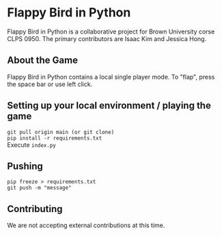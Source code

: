# Flappy Bird in Python
Flappy Bird in Python is a collaborative project for Brown University corse CLPS 0950. The primary contributors are Isaac Kim and Jessica Hong.
## About the Game
Flappy Bird in Python contains a local single player mode. To "flap", press the space bar or use left click.
## Setting up your local environment / playing the game
`git pull origin main (or git clone)`  
`pip install -r requirements.txt`  
Execute `index.py`
## Pushing
`pip freeze > requirements.txt`  
`git push -m "message"`
## Contributing
We are not accepting external contributions at this time.
